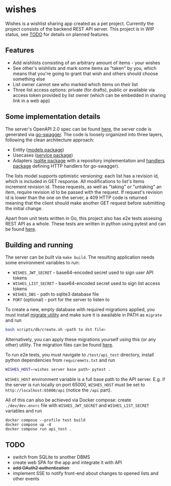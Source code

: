 # wishes

Wishes is a wishlist sharing app created as a pet project. Currently the project consists of the backend REST API server. This project is in WIP status, see [TODO](#todo) for details on planned features.

## Features

- Add wishlists consisting of an arbitrary amount of items - your wishes
- See other's wishlists and mark some items as "taken" by you, which means that you're going to grant that wish and others should choose something else
- List owner cannot see who marked which items on their list
- Three list access options: private (for drafts), public or available via access token provided by list owner (which can be embedded in sharing link in a web app)

## Some implementation details

The server's OpenAPI 2.0 spec can be found [here](/api/wishes.yml), the server code is generated via [go-swagger](https://github.com/go-swagger/go-swagger). The code is loosely organized into three layers, following the clean architecture approach:
 - Entity ([models package](/internal/models))
 - Usecases ([service package](/internal/service/))
 - Adapters ([sqlite package](/internal/repository/sqlite/) with a repository implementation and [handlers package](/internal/controllers/handlers/) defining HTTP handlers for go-swagger).

 The lists model supports optimistic versioning: each list has a revision id, which is included in GET response. All modifications to list's items increment revision id. These requests, as well as "taking" or "untaking" an item, require revision id to be passed with the request. If request's revision id is lower than the one on the server, a 409 HTTP code is returned meaning that the client should make another GET request before submitting the initial change.

 Apart from unit tests written in Go, this project also has e2e tests assesing REST API as a whole. These tests are written in python using pytest and can be found [here](/test/api_test/).

 ## Building and running

The server can be built via `make build`. The resulting application needs some environment variables to run:
 - `WISHES_JWT_SECRET` - base64-encoded secret used to sign user API tokens
 - `WISHES_LIST_SECRET` - base64-encoded secret used to sign list access tokens
 - `WISHES_DBS` - path to sqlite3 database file
 - `PORT` (optional) - port for the server to listen to

 To create a new, empty database with required migrations applied, you must install [migrate utility](https://github.com/golang-migrate/migrate/) and make sure it is awailable in PATH as `migrate` and run
 ```bash
 bash scripts/db/create.sh <path to dst file>
 ```

 Alternatively, you can apply these migrations yourself using this (or any other) utility. The migration files can be found [here](/internal/repository/sqlite/migrations/).


 To run e2e tests, you must navigate to `/test/api_test` directory, install python dependencies from `requiremets.txt` and run 
 ```bash
 WISHES_HOST=<wishes server base path> pytest .
 ```
 `WISHES_HOST` environment variable is a full base path to the API server. E.g. if the server is run locally on port 65000, `WISHES_HOST` must be set to `http://localhost:65000/api` (notice the `/api` part).

 All of this can also be achieved via Docker compose: create `./dev/dev.envrc` file with `WISHES_JWT_SECRET` and `WISHES_LIST_SECRET` variables and run
 ```
 docker compose --profile test build
 docker compose up -d
 docker compose run api_test .
 ```

 ## TODO

 - switch from SQLite to another DBMS
 - create web SPA for the app and integrate it with API
 - ~~add OAuth2 authentication~~
 - implement SSE to notify front-end about changes to opened lists and other events